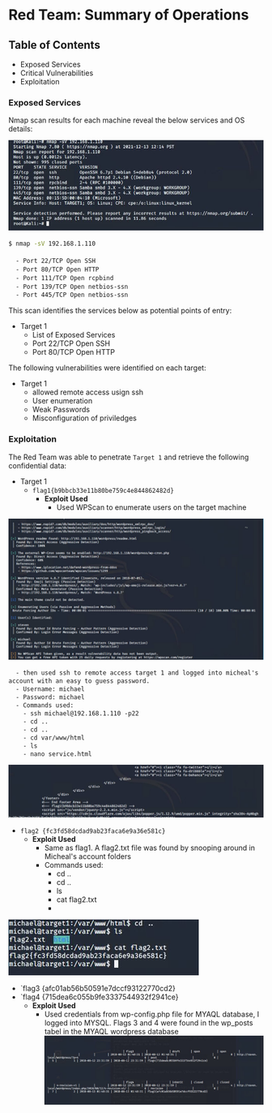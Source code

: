# Red Team: Summary of Operations

## Table of Contents
- Exposed Services
- Critical Vulnerabilities
- Exploitation

### Exposed Services

Nmap scan results for each machine reveal the below services and OS details:

![image](Screenshots/NmapScan.JPG "Nmap Scan Results")


```bash
$ nmap -sV 192.168.1.110

  - Port 22/TCP Open SSH
  - Port 80/TCP Open HTTP
  - Port 111/TCP Open rcpbind
  - Port 139/TCP Open netbios-ssn
  - Port 445/TCP Open netbios-ssn
```

This scan identifies the services below as potential points of entry:
- Target 1
  - List of Exposed Services
   - Port 22/TCP Open SSH
   - Port 80/TCP Open HTTP


The following vulnerabilities were identified on each target:
- Target 1
  - allowed remote access usign ssh 
  - User enumeration
  - Weak Passwords 
  - Misconfiguration of priviledges 

### Exploitation

The Red Team was able to penetrate `Target 1` and retrieve the following confidential data:
- Target 1
  - `flag1{b9bbcb33e11b80be759c4e844862482d}`
    - **Exploit Used**
      - Used WPScan to enumerate users on the target machine 

![image](Screenshots/WPScan.JPG)
   
      - then used ssh to remote access target 1 and logged into micheal's account with an easy to guess password. 
      - Username: michael
      - Password: michael 
      - Commands used: 
        - ssh michael@192.168.1.110 -p22
        - cd ..
        - cd ..
        - cd var/www/html
        - ls
        - nano service.html
   
![image](Screenshots/Flag1.JPG)
    
  - `flag2 {fc3fd58dcdad9ab23faca6e9a36e581c}`
    - **Exploit Used**
      - Same as flag1. A flag2.txt file was found by snooping around in Micheal's account folders
      - Commands used:
        - cd ..
        - cd ..
        - ls
        - cat flag2.txt
        - 
 ![image](Screenshots/Flag2.JPG)
 
  - `flag3 {afc01ab56b50591e7dccf93122770cd2} 
  - `flag4 {715dea6c055b9fe3337544932f2941ce}
    - **Exploit Used** 
       - Used credentials from wp-config.php file for MYAQL database, I logged into MYSQL. Flags 3 and 4 were found in the wp_posts tabel in the MYAQL wordpress database   
 ![image](Screenshots/Flag3and4.JPG)
